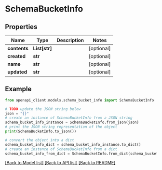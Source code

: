 # SchemaBucketInfo


## Properties

Name | Type | Description | Notes
------------ | ------------- | ------------- | -------------
**contents** | **List[str]** |  | [optional] 
**created** | **str** |  | [optional] 
**name** | **str** |  | [optional] 
**updated** | **str** |  | [optional] 

## Example

```python
from openapi_client.models.schema_bucket_info import SchemaBucketInfo

# TODO update the JSON string below
json = "{}"
# create an instance of SchemaBucketInfo from a JSON string
schema_bucket_info_instance = SchemaBucketInfo.from_json(json)
# print the JSON string representation of the object
print(SchemaBucketInfo.to_json())

# convert the object into a dict
schema_bucket_info_dict = schema_bucket_info_instance.to_dict()
# create an instance of SchemaBucketInfo from a dict
schema_bucket_info_from_dict = SchemaBucketInfo.from_dict(schema_bucket_info_dict)
```
[[Back to Model list]](../README.md#documentation-for-models) [[Back to API list]](../README.md#documentation-for-api-endpoints) [[Back to README]](../README.md)


